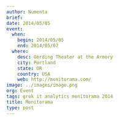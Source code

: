 ```yaml
---
author: Numenta
brief:
date: 2014/05/05
event:
  when:
    begin: 2014/05/05
    end: 2014/05/07
  where:
    desc: Gerding Theater at the Armory
    city: Portland
    state: OR
    country: USA
    web: http://monitorama.com/
image: ../images/image.png
org: Event
tags: grok it analytics monitorama 2014
title: Monitorama
type: post
---
```

